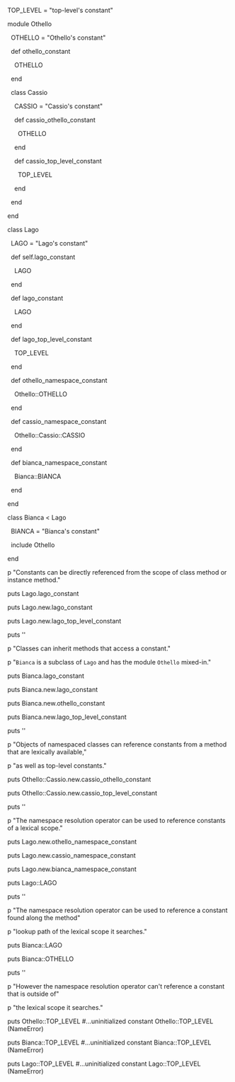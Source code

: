   

TOP_LEVEL = "top-level's constant"

  

module Othello

  OTHELLO = "Othello's constant"

  

  def othello_constant

    OTHELLO

  end

  

  class Cassio

    CASSIO = "Cassio's constant"

  

    def cassio_othello_constant

      OTHELLO

    end

  

    def cassio_top_level_constant

      TOP_LEVEL

    end

  end

end

  

class Lago

  LAGO = "Lago's constant"

  

  def self.lago_constant

    LAGO

  end

  

  def lago_constant

    LAGO

  end

  

  def lago_top_level_constant

    TOP_LEVEL

  end

  

  def othello_namespace_constant

    Othello::OTHELLO

  end

  

  def cassio_namespace_constant

    Othello::Cassio::CASSIO

  end

  

  def bianca_namespace_constant

    Bianca::BIANCA

  end

end

  

class Bianca < Lago

  BIANCA = "Bianca's constant"

  include Othello

end

  

p "Constants can be directly referenced from the scope of class method or instance method."

puts Lago.lago_constant

puts Lago.new.lago_constant

puts Lago.new.lago_top_level_constant

puts ''

  

p "Classes can inherit methods that access a constant."

p "`Bianca` is a subclass of `Lago` and has the module `Othello` mixed-in."

puts Bianca.lago_constant

puts Bianca.new.lago_constant

puts Bianca.new.othello_constant

puts Bianca.new.lago_top_level_constant

puts ''

  

p "Objects of namespaced classes can reference constants from a method that are lexically available,"

p "as well as top-level constants."

puts Othello::Cassio.new.cassio_othello_constant

puts Othello::Cassio.new.cassio_top_level_constant

puts ''

  

p "The namespace resolution operator can be used to reference constants of a lexical scope."

puts Lago.new.othello_namespace_constant

puts Lago.new.cassio_namespace_constant

puts Lago.new.bianca_namespace_constant

puts Lago::LAGO

puts ''

  

p "The namespace resolution operator can be used to reference a constant found along the method"

p "lookup path of the lexical scope it searches."

puts Bianca::LAGO

puts Bianca::OTHELLO

puts ''

  

p "However the namespace resolution operator can't reference a constant that is outside of"

p "the lexical scope it searches."

puts Othello::TOP_LEVEL #...uninitialized constant Othello::TOP_LEVEL (NameError)

puts Bianca::TOP_LEVEL #...uninitialized constant Bianca::TOP_LEVEL (NameError)

puts Lago::TOP_LEVEL #...uninitialized constant Lago::TOP_LEVEL (NameError)